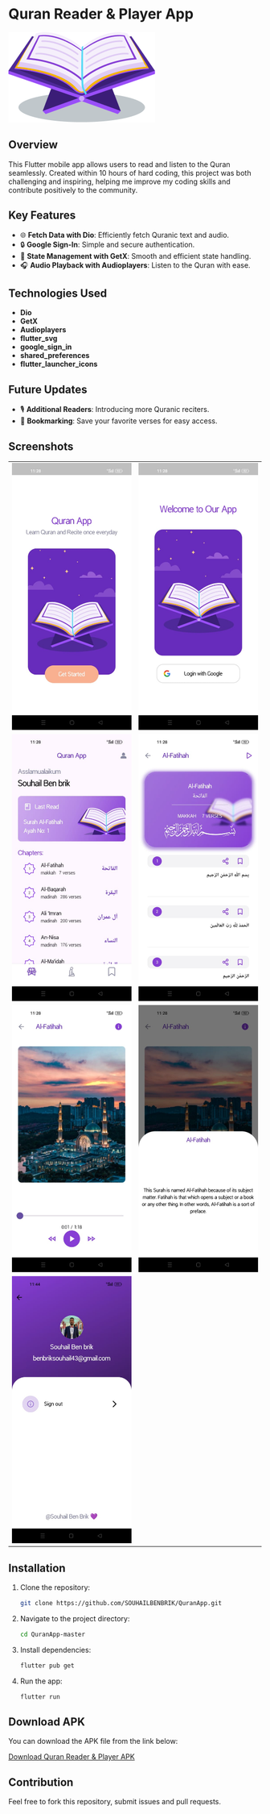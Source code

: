 # Quran Reader & Player App

![Project Logo](https://github.com/SOUHAILBENBRIK/QuranApp/blob/master/assets/screenshot/Quran.png)

## Overview

This Flutter mobile app allows users to read and listen to the Quran seamlessly. Created within 10 hours of hard coding, this project was both challenging and inspiring, helping me improve my coding skills and contribute positively to the community.

## Key Features

- 🌐 **Fetch Data with Dio**: Efficiently fetch Quranic text and audio.
- 🔒 **Google Sign-In**: Simple and secure authentication.
- 🧠 **State Management with GetX**: Smooth and efficient state handling.
- 🎧 **Audio Playback with Audioplayers**: Listen to the Quran with ease.

## Technologies Used
- **Dio**
- **GetX**
- **Audioplayers**
- **flutter_svg**
- **google_sign_in**
- **shared_preferences**
- **flutter_launcher_icons**
  

## Future Updates

- 🎙️ **Additional Readers**: Introducing more Quranic reciters.
- 📑 **Bookmarking**: Save your favorite verses for easy access.

## Screenshots
<table>
  <tr>
    <td><img src="https://github.com/SOUHAILBENBRIK/QuranApp/blob/master/assets/screenshot/introPage.jpeg" alt="Screenshot 1" style="width: 100%;"></td>
    <td><img src="https://github.com/SOUHAILBENBRIK/QuranApp/blob/master/assets/screenshot/loginPage.jpeg" alt="Screenshot 2" style="width: 100%;"></td>
  </tr>
  <tr>
    <td><img src="https://github.com/SOUHAILBENBRIK/QuranApp/blob/master/assets/screenshot/homePage.jpeg" alt="Screenshot 3" style="width: 100%;"></td>
    <td><img src="https://github.com/SOUHAILBENBRIK/QuranApp/blob/master/assets/screenshot/ayahPage.jpeg" alt="Screenshot 4" style="width: 100%;"></td>
  </tr>
  <tr>
    <td><img src="https://github.com/SOUHAILBENBRIK/QuranApp/blob/master/assets/screenshot/playSurahPage.jpeg" style="width: 100%;"></td>
    <td><img src="https://github.com/SOUHAILBENBRIK/QuranApp/blob/master/assets/screenshot/surahInfo.jpeg" alt="Screenshot 6" style="width: 100%;"></td>
  </tr>
  <tr>
    <td><img src="https://github.com/SOUHAILBENBRIK/QuranApp/blob/master/assets/screenshot/profilePage.jpeg" style="width: 100%;"></td>
  </tr>
</table>

## Installation

1. Clone the repository:
    ```bash
    git clone https://github.com/SOUHAILBENBRIK/QuranApp.git
    ```

2. Navigate to the project directory:
    ```bash
    cd QuranApp-master
    ```

3. Install dependencies:
    ```bash
    flutter pub get
    ```

4. Run the app:
    ```bash
    flutter run
    ```
## Download APK

You can download the APK file from the link below:

[Download Quran Reader & Player APK](https://github.com/SOUHAILBENBRIK/QuranApp/blob/master/assets/screenshot/app-release.apk)
## Contribution

Feel free to fork this repository, submit issues and pull requests.


